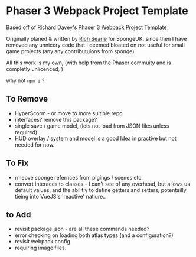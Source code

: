 # Phaser 3 Webpack Project Template

Based off of [Richard Davey's Phaser 3 Webpack Project Template](https://github.com/photonstorm/phaser3-project-template)

Originally planed & written by [Rich Searle](//hypertrifle.com) for SpongeUK, since then I have removed any unnicery code that I deemed bloated on not useful for small game projects (any any contributuions from sponge)

All this work is my own, (with help from the Phaser commuity and is completly unlicenced, )

why not `npm i` ?

## To Remove

- HyperScorm - or move to more suitible repo
- interfaces? remove this package?
- single save / game model, (lets not load from JSON files unless required)
- HUD overlay / system and  model is a good Idea in practive but not needed for now.

## To Fix

- rmeove sponge refernces from plgings / scenes etc.
- convert interaces to classes - I can't see of any overhead, but allows us default values, and the abilitiy to define getters and setters, potentailly tieing into VueJS's 'reactive' natiure..

## to Add

- revisit package.json - are all these commands needed?
- error checking on loading both atlas types (and a configuration?)
- revisit webpack config
- requiring image files.
